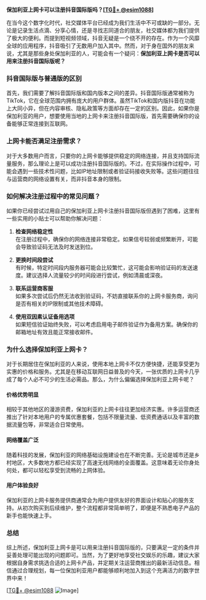 **保加利亚上网卡可以注册抖音国际版吗？[[TG💪+ @esim1088](https://t.me/s/esim1088)]**

在当今这个数字化时代，社交媒体平台已经成为我们生活中不可或缺的一部分。无论是记录生活点滴、分享心情，还是寻找志同道合的朋友，社交媒体都为我们提供了极大的便利。而提到短视频领域，抖音无疑是一个绕不开的存在。作为一个风靡全球的应用程序，抖音吸引了无数用户加入其中。然而，对于身在国外的朋友来说，尤其是那些身处保加利亚的人，可能会有一个疑问：**保加利亚上网卡是否可以用来注册抖音国际版呢？**

### 抖音国际版与普通版的区别

首先，我们需要了解抖音国际版和国内版本之间的差异。抖音国际版通常被称为TikTok，它在全球范围内拥有庞大的用户群体。虽然TikTok和国内版抖音在功能上大同小异，但在内容审核、隐私政策等方面却存在一定的区别。因此，如果你是保加利亚的用户，想要使用当地的上网卡来注册抖音国际版，首先需要确保你的设备能够正常连接到互联网。

### 上网卡能否满足注册需求？

对于大多数用户而言，只要你的上网卡能够提供稳定的网络连接，并且支持国际流量服务，那么理论上是可以成功注册抖音国际版的。不过，在实际操作过程中，可能会遇到一些技术性问题，比如IP地址限制或者验证码接收失败等。这些问题往往与运营商的网络设置有关，而非抖音本身的限制。

### 如何解决注册过程中的常见问题？

如果你已经尝试过用自己的保加利亚上网卡注册抖音国际版但遇到了困难，这里有一些实用的小贴士可以帮助你解决问题：

1. **检查网络稳定性**  
   在注册过程中，确保你的网络连接非常稳定。如果信号较弱或频繁断开，可能会导致验证码无法及时发送到位。

2. **更换时间段尝试**  
   有时候，特定时间段内服务器可能会比较繁忙，这可能会影响验证码的发送速度。建议选择人流量较少的时间段进行尝试，例如清晨或深夜。

3. **联系运营商客服**  
   如果多次尝试后仍然无法收到验证码，不妨直接联系你的上网卡服务商，询问是否有相关的IP限制或其他技术障碍。

4. **使用双因素认证备用选项**  
   如果短信验证始终失败，可以考虑启用电子邮件验证作为备用方案。确保你的邮箱地址有效且能正常接收邮件。

### 为什么选择保加利亚上网卡？

对于长期居住在保加利亚的人来说，使用本地上网卡不仅方便快捷，还能享受更为实惠的价格和服务。尤其是在移动互联网日益普及的今天，一张优质的上网卡几乎成了每个人必不可少的生活必需品。那么，为什么偏偏选择保加利亚上网卡呢？

#### 价格优势明显

相较于其他地区的漫游资费，保加利亚的上网卡往往更加经济实惠。许多运营商还推出了针对本地用户的专属优惠套餐，包括不限量流量、低资费通话以及丰富的数据流量包等，非常适合日常使用。

#### 网络覆盖广泛

随着科技的发展，保加利亚的网络基础设施建设也在不断完善。无论是城市还是乡村地区，大多数地方都已经实现了高速无线网络的全面覆盖。这意味着无论你身处何处，都可以轻松享受到流畅的上网体验。

#### 用户体验良好

保加利亚的上网卡服务提供商通常会为用户提供友好的界面设计和贴心的服务支持。从初次购买到后续维护，整个流程都非常简单明了，即便是不熟悉电子产品的新手也能快速上手。

### 总结

综上所述，保加利亚上网卡是可以用来注册抖音国际版的，只要满足一定的条件并妥善处理可能出现的问题即可。当然，为了更好地享受社交娱乐的乐趣，建议大家根据自身需求挑选合适的上网卡产品，并定期关注运营商推出的最新活动信息。相信通过合理规划，每一位保加利亚用户都能够顺利地加入到这个充满活力的数字世界中来！

[[TG💪+ @esim1088](https://t.me/s/esim1088) ![Image](https://i.postimg.cc/4NQfJmqS/Snipaste-2025-05-13-00-14-12.png)]